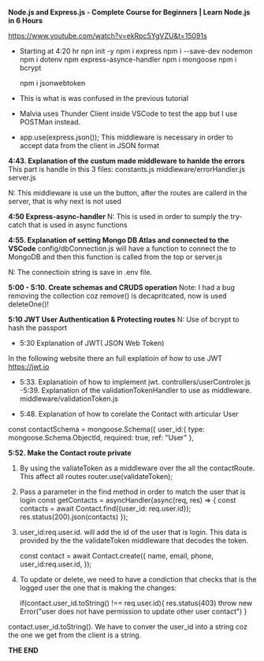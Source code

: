 **Node.js and Express.js - Complete Course for Beginners | Learn Node.js in 6 Hours**

https://www.youtube.com/watch?v=ekRpc5YgVZU&t=15091s

- Starting at 4:20 hr
  npn init -y
  npm i express
  npm i --save-dev nodemon
  npm i dotenv
  npm express-asynce-handler
  npm i mongoose
  npm i bcrypt

  npm i jsonwebtoken

- This is what is was confused in the previous tutorial

- Malvia uses Thunder Client inside VSCode to test the app but I use POSTMan instead.

- app.use(express.json()); This middleware is necessary in order to accept data from the client in JSON format

**4:43. Explanation of the custum made middleware to hanlde the errors**
This part is handle in this 3 files:
constants.js
middleware/errorHandler.js
server.js

N: This middleware is use un the button, after the routes are callerd in the server, that is why next is not used

**4:50 Express-async-handler**
N: This is used in order to sumply the try- catch that is used in async functions

**4:55. Explanation of setting Mongo DB Atlas and connected to the VSCode**
config/dbConnection.js will have a function to connect the to MongoDB and then this function is called from the top or server.js

N: The connectioin string is save in .env file.

**5:00 - 5:10. Create schemas and CRUDS operation**
Note: I had a bug removing the collection coz remove() is decapritcated, now is used deleteOne()!

**5:10 JWT User Authentication & Protecting routes**
N: Use of bcrypt to hash the passport

- 5:30 Explanation of JWT( JSON Web Token)

In the following website there an full explatioin of how to use JWT
https://jwt.io

- 5:33. Explanatioin of how to implement jwt. controllers/userControler.js
  -5:39. Explanation of the validationTokenHandler to use as middleware. middleware/validationToken.js

- 5:48. Explanation of how to corelate the Contact with articular User

const contactSchema = mongoose.Schema({
user_id:{
type: mongoose.Schema.ObjectId,
required: true,
ref: "User"
},

**5:52. Make the Contact route private**

1.  By using the valiateToken as a middleware over the all the contactRoute. This affect all routes
    router.use(validateToken);

2.  Pass a parameter in the find method in order to match the user that is login
    const getContacts = asyncHandler(async(req, res) => {
    const contacts = await Contact.find({user_id: req.user.id});
    res.status(200).json(contacts)
    });

3.  user_id:req.user.id. will add the id of the user that is login. This data is provided by the the validateToken middleware that decodes the token.

    const contact = await Contact.create({
    name,
    email,
    phone,
    user_id:req.user.id,
    });

4.  To update or delete, we need to have a condiction that checks that is the logged user the one that is making the changes:

    if(contact.user_id.toString() !== req.user.id){
    res.status(403)
    throw new Error("user does not have permission to update other user contact")
    }

contact.user_id.toString(). We have to conver the user_id into a string coz the one we get from the client is a string.

**THE END**
